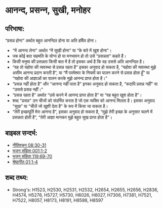 # आनन्द, प्रसन्‍न, सुखी, मनोहर #

## परिभाषा: ##

“प्रसन्न होना” अर्थात बहुत आनन्दित होना या अति हर्षित होना। 

* “में आनन्द लेना” अर्थात “में सुखी होना” या “के बारे में खुश होना”।
* जब कोई बात सहमति के योग्य हो या मनभावन हो तो उसे “प्रसन्नता” कहते हैं।
* किसी मनुष्य की प्रसन्नता किसी बात में है तो इसका अर्थ है कि वह उससे अति आनन्दित है।
* “वह तो यहोवा की व्यवस्था से प्रसन्न रहता है” इसका अनुवाद हो सकता है, “यहोवा की व्यवस्था मुझे असीम आनन्द प्रदान करती है”, या “मैं परमेश्वर के नियमों का पालन करने से प्रसन्न होता हूँ” या “यहोवा की आज्ञाओं का पालन करके मुझे आनन्द प्राप्त होता है।”
* “प्रसन्न नहीं होता है” और “आनन्द नहीं पाता है” इनका अनुवाद हो सकता है, “कदापि प्रसन्न नहीं” या “उससे प्रसन्न नहीं।”
* “प्रसन्न रहता है” अर्थात “उसे करने में आनन्द प्राप्त होता है” या “वह बहुत खुश होता है”।
* शब्द "प्रसन्न" उन चीजों को संदर्भित करता है जो एक व्यक्ति को आनन्द मिलता है। इसका अनुवाद “सुख” या “चीज़ें जो खुशी देता है” के रूप में किया जा सकता है।
* “तेरी इच्छापूर्ति मेरा आनन्द है”, इसका अनुवाद हो सकता है, “मुझे तेरी इच्छा के अनुसार चलने में प्रसन्नता होती है”, “तेरी आज्ञा मानकर मुझे बहुत सुख प्राप्त होता है”।

## बाइबल सन्दर्भ: ##

* [नीतिवचन 08:30-31](rc://en/tn/help/pro/08/30)
* [भजन संहिता 001:1-2](rc://en/tn/help/psa/001/001)
* [भजन संहिता 119:69-70](rc://en/tn/help/psa/119/069)
* [श्रेष्ठगीत 01:1-4](rc://en/tn/help/sng/01/01)

## शब्द तथ्य: ##

* Strong's: H1523, H2530, H2531, H2532, H2654, H2655, H2656, H2836, H4574, H5276, H5727, H5730, H6026, H6027, H7306, H7381, H7521, H7522, H8057, H8173, H8191, H8588, H8597
